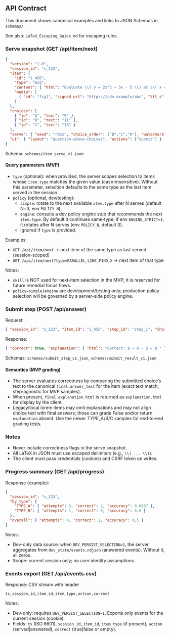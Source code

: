 ## API Contract

This document shows canonical examples and links to JSON Schemas in `schemas/`.

See also: `LaTeX_Escaping_Guide.md` for escaping rules.

### Serve snapshot (GET /api/item/next)
```json
{
  "version": "1.0",
  "session_id": "s_123",
  "item": {
    "id": "i_456",
    "type": "mcq",
    "content": { "html": "Evaluate \\( y = 2x^2 + 3x - 5 \\) at \\( x = 2 \\)." },
    "media": [
      { "id": "fig1", "signed_url": "https://cdn.example/abc", "ttl_s": 120, "alt": "Quadratic diagram" }
    ]
  },
  "choices": [
    { "id": "A", "text": "9" },
    { "id": "B", "text": "11" },
    { "id": "C", "text": "13" }
  ],
  "serve": { "seed": "r8xz", "choice_order": ["B","C","A"], "watermark": "u_abc_2025-10-09" },
  "ui": { "layout": "question-above-choices", "actions": ["submit"] }
}
```

Schema: `schemas/item_serve_v1.json`

#### Query parameters (MVP)
- `type` (optional): when provided, the server scopes selection to items whose `item.type` matches the given value (case-insensitive). Without this parameter, selection defaults to the same type as the last item served in the session.
- `policy` (optional, dev/testing):
  - `simple`: rotate to the next available `item.type` after N serves (default N=3, env `POLICY_N`).
  - `engine`: consults a dev policy engine stub that recommends the next `item.type`. By default it continues same‑type; if env `ENGINE_STRICT=1`, it rotates after N serves (env `POLICY_N`, default 3).
  - Ignored if `type` is provided.

Examples:
- `GET /api/item/next` → next item of the same type as last served (session-scoped)
- `GET /api/item/next?type=PARALLEL_LINE_FIND_X` → next item of that type

Notes:
- `skill` is NOT used for next-item selection in the MVP; it is reserved for future remedial focus flows.
- `policy=simple|engine` are development/testing only; production policy selection will be governed by a server-side policy engine.

### Submit step (POST /api/answer)
Request:
```json
{ "session_id": "s_123", "item_id": "i_456", "step_id": "step_1", "choice_id": "B" }
```

Response:
```json
{ "correct": true, "explanation": { "html": "Correct: 8 + 6 - 5 = 9." }, "next_step": { "id": "step_2" } }
```

Schemas: `schemas/submit_step_v1.json`, `schemas/submit_result_v1.json`

#### Semantics (MVP grading)
- The server evaluates correctness by comparing the submitted choice’s text to the canonical `final.answer_text` for the item (exact text match; step‑agnostic for MVP samples).
- When present, `final.explanation.html` is returned as `explanation.html` for display by the client.
- Legacy/local lorem items may omit explanations and may not align choice text with final answers; those can grade False and/or return `explanation` absent. Use the newer TYPE_A/B/C samples for end‑to‑end grading tests.

### Notes
- Never include correctness flags in the serve snapshot.
- All LaTeX in JSON must use escaped delimiters (e.g., `\\( ... \\)`).
- The client must pass credentials (cookies) and CSRF token on writes.

### Progress summary (GET /api/progress)
Response (example):
```json
{
  "session_id": "s_123",
  "by_type": {
    "TYPE_A": { "attempts": 3, "correct": 2, "accuracy": 0.6667 },
    "TYPE_B": { "attempts": 1, "correct": 0, "accuracy": 0.0 }
  },
  "overall": { "attempts": 4, "correct": 2, "accuracy": 0.5 }
}
```

Notes:
- Dev-only data source: when `DEV_PERSIST_SELECTION=1`, the server aggregates from `dev_state/events.ndjson` (answered events). Without it, all zeros.
- Scope: current session only; no user identity assumptions.

### Events export (GET /api/events.csv)
Response: CSV stream with header
```
ts,session_id,item_id,item_type,action,correct
```

Notes:
- Dev-only: requires `DEV_PERSIST_SELECTION=1`. Exports only events for the current session (cookie).
- Fields: `ts` (ISO 8601), `session_id`, `item_id`, `item_type` (if present), `action` (served|answered), `correct` (true|false or empty).
